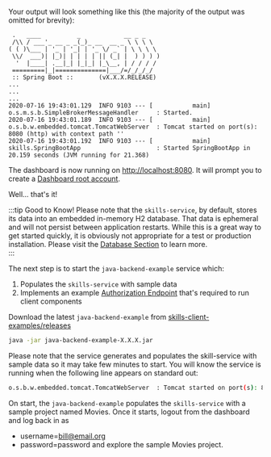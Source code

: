 Your output will look something like this (the majority of the output was omitted for brevity): 
```
 .   ____          _            __ _ _
 /\\ / ___'_ __ _ _(_)_ __  __ _ \ \ \ \
( ( )\___ | '_ | '_| | '_ \/ _` | \ \ \ \
 \\/  ___)| |_)| | | | | || (_| |  ) ) ) )
  '  |____| .__|_| |_|_| |_\__, | / / / /
 =========|_|==============|___/=/_/_/_/
 :: Spring Boot ::       (vX.X.X.RELEASE)
...
...
...
2020-07-16 19:43:01.129  INFO 9103 --- [           main] o.s.m.s.b.SimpleBrokerMessageHandler     : Started.
2020-07-16 19:43:01.189  INFO 9103 --- [           main] o.s.b.w.embedded.tomcat.TomcatWebServer  : Tomcat started on port(s): 8080 (http) with context path ''
2020-07-16 19:43:01.192  INFO 9103 --- [           main] skills.SpringBootApp                     : Started SpringBootApp in 20.159 seconds (JVM running for 21.368)
```

The dashboard is now running on [http://localhost:8080](http://localhost:8080). It will prompt you to create a [Dashboard root account](/dashboard/user-guide/users.html#root).  

Well... that's it! 

:::tip Good to Know!
Please note that the ``skills-service``, by default, stores its data into an embedded in-memory H2 database. 
That data is ephemeral and will not persist between application restarts. While this is a great way to get started quickly, 
it is obviously not appropriate for a test or production installation. 
Please visit the [Database Section](/dashboard/install-guide/database.html) to learn more.  
:::

The next step is to start the ``java-backend-example`` service which:
1. Populates the ``skills-service`` with sample data
1. Implements an example [Authorization Endpoint](/skills-client/auth.html) that's required to run client components

Download the latest ``java-backend-example`` from [skills-client-examples/releases](https://github.com/NationalSecurityAgency/skills-client-examples/releases)

```bash
java -jar java-backend-example-X.X.X.jar
```

Please note that the service generates and populates the skill-service with sample data so it may take few minutes to start. 
You will know the service is running when the following line appears on standard out: 
```bash
o.s.b.w.embedded.tomcat.TomcatWebServer  : Tomcat started on port(s): 8090 (http) with context path ''
```

On start, the ``java-backend-example`` populates the ``skills-service`` with a sample project named Movies. 
Once it starts, logout from the dashboard and log back in as 
- username=bill@email.org
- password=password
and explore the sample Movies project. 



